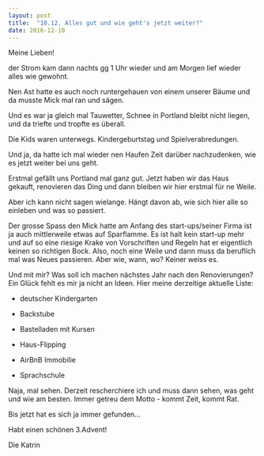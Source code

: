 ```yaml
---
layout: post
title:  "10.12. Alles gut und wie geht's jetzt weiter?"
date: 2016-12-10
---
```

Meine Lieben!


der Strom kam dann nachts gg 1 Uhr wieder und am Morgen lief wieder alles wie gewohnt.



Nen Ast hatte es auch noch runtergehauen von einem unserer Bäume und da musste Mick mal ran und sägen.



Und es war ja gleich mal Tauwetter, Schnee in Portland bleibt nicht liegen, und da triefte und tropfte es überall.



Die Kids waren unterwegs. Kindergeburtstag und Spielverabredungen.



Und ja, da hatte ich mal wieder nen Haufen Zeit darüber nachzudenken, wie es jetzt weiter bei uns geht.



Erstmal gefällt uns Portland mal ganz gut. Jetzt haben wir das Haus gekauft, renovieren das Ding und dann bleiben wir hier erstmal für ne Weile.



Aber ich kann nicht sagen wielange. Hängt davon ab, wie sich hier alle so einleben und was so passiert.



 Der grosse Spass den Mick hatte am Anfang des start-ups/seiner Firma ist ja auch mittlerweile etwas auf Sparflamme. Es ist halt kein start-up mehr und auf so eine riesige Krake von Vorschriften und Regeln hat er eigentlich keinen so richtigen Bock. Also, noch eine Weile und dann muss da beruflich mal was Neues passieren. Aber wie, wann, wo? Keiner weiss es.



Und mit mir? Was soll ich machen nächstes Jahr nach den Renovierungen? Ein Glück fehlt es mir ja nicht an Ideen. Hier meine derzeitige aktuelle Liste:



- deutscher Kindergarten



- Backstube



- Bastelladen mit Kursen



- Haus-Flipping



- AirBnB Immobilie



- Sprachschule



Naja, mal sehen. Derzeit rescherchiere ich und muss dann sehen, was geht und wie am besten. Immer getreu dem Motto - kommt Zeit, kommt Rat.



Bis jetzt hat es sich ja immer gefunden…



Habt einen schönen 3.Advent!



Die Katrin







 


